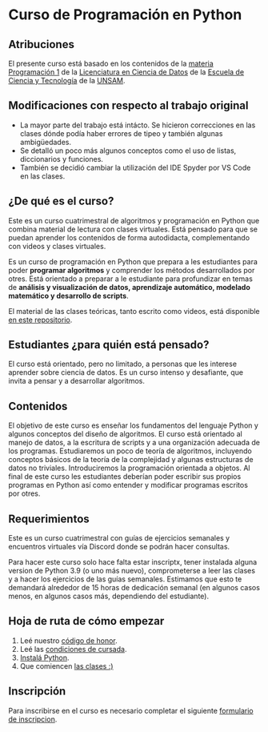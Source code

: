 # Curso de Programación en Python

## Atribuciones

El presente curso está basado en los contenidos de la [materia Programación 1](https://github.com/python-unsam/programacion1/tree/main) de la [Licenciatura en Ciencia de Datos](https://www.unsam.edu.ar/escuelas/ciencia/661/ciencia/ciencia-de-datos) de la [Escuela de Ciencia y Tecnología](http://www.unsam.edu.ar/escuelas/ciencia/) de la [UNSAM](https://www.unsam.edu.ar/).


## Modificaciones con respecto al trabajo original

* La mayor parte del trabajo está intácto. Se hicieron correcciones en las clases dónde podía haber errores de tipeo y también algunas ambigüedades.
* Se detalló un poco más algunos conceptos como el uso de listas, diccionarios y funciones.
* También se decidió cambiar la utilización del IDE Spyder por VS Code en las clases.

## ¿De qué es el curso?

Este es un curso cuatrimestral de algoritmos y programación en Python que combina material de lectura con clases virtuales. Está pensado para que se puedan aprender los contenidos de forma autodidacta, complementando con videos y clases virtuales.

Es un curso de programación en Python que prepara a les estudiantes para poder **programar algoritmos** y comprender los métodos desarrollados por otres. Está orientado a preparar a le estudiante para profundizar en temas de **análisis y visualización de datos, aprendizaje automático, modelado matemático y desarrollo de scripts**.

El material de las clases teóricas, tanto escrito como videos, está disponible [en este repositorio](https://github.com/jsapo95/programacion1/blob/main/Notas/index.md).

## Estudiantes ¿para quién está pensado?

El curso está orientado, pero no limitado, a personas que les interese aprender sobre ciencia de datos. Es un curso intenso y desafiante, que invita a pensar y a desarrollar algoritmos.

## Contenidos

El objetivo de este curso es enseñar los fundamentos del lenguaje Python y algunos conceptos del diseño de algoritmos. El curso está orientado al manejo de datos, a la escritura de scripts y a una organización adecuada de los programas. Estudiaremos un poco de teoría de algoritmos, incluyendo conceptos básicos de la teoría de la complejidad y algunas estructuras de datos no triviales. Introduciremos la programación orientada a objetos. Al final de este curso les estudiantes deberían poder escribir sus propios programas en Python así como entender y modificar programas escritos por otres.

## Requerimientos

Este es un curso cuatrimestral con guías de ejercicios semanales y encuentros virtuales vía Discord donde se podrán hacer consultas.

Para hacer este curso solo hace falta estar inscriptx, tener instalada alguna version de Python 3.9 (o uno más nuevo), comprometerse a leer las clases y a hacer los ejercicios de las guías semanales. Estimamos que esto te demandará alrededor de 15 horas de dedicación semanal (en algunos casos menos, en algunos casos más, dependiendo del estudiante).

## Hoja de ruta de cómo empezar

1. Leé nuestro [código de honor](/Notas/Codigo.md).
2. Leé las [condiciones de cursada](/Notas/Cursada.md).
3. [Instalá Python](/Notas/Instalacion.md).
4. Que comiencen [las clases :)](/Notas/Contenidos.md)

## Inscripción

Para inscribirse en el curso es necesario completar el siguiente [formulario de inscripcion]().

